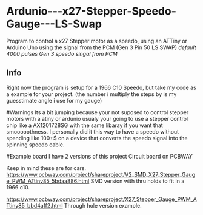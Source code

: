 # Ardunio---x27-Stepper-Speedo-Gauge---LS-Swap
Program to control a x27 Stepper motor as a speedo, using an ATTiny or Arduino Uno using the signal from the PCM (Gen 3 Pin 50 LS SWAP) *default 4000 pulses Gen 3 speedo singal from PCM*

## Info
Right now the program is setup for a 1966 C10 Speedo, but take my code as a example for your project. (the number i multiply the steps by is my guesstimate angle i use for my gauge)

#Warnings
Its a bit jumping because your not suposed to control stepper motors with a atiny or ardunio usualy your going to use a stepper control chip like a AX1201728SG with the same libaray if you want that smooooothness. I personally did it this way to have a speedo without spending like 100+$ on a device that converts the speedo signal into the spinning speedo cable.

#Example board
I have 2 versions of this project Circuit board on PCBWAY

Keep in mind these are for cars.
https://www.pcbway.com/project/shareproject/V2_SMD_X27_Stepper_Gauge_PWM_ATtiny85_5bdaa886.html
SMD version with thru holds to fit in a 1966 c10.

https://www.pcbway.com/project/shareproject/X27_Stepper_Gauge_PWM_ATtiny85_bbd4aff2.html
Through hole version example. 
